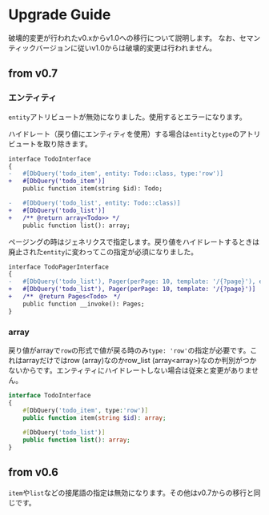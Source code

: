 # Upgrade Guide

破壊的変更が行われたv0.xからv1.0への移行について説明します。
なお、セマンティックバージョンに従いv1.0からは破壊的変更は行われません。

## from v0.7

### エンティティ

`entity`アトリビュートが無効になりました。使用するとエラーになります。

ハイドレート（戻り値にエンティティを使用）する場合は`entity`と`type`のアトリビュートを取り除きます。

```diff
interface TodoInterface
{
-   #[DbQuery('todo_item', entity: Todo::class, type:'row')]
+   #[DbQuery('todo_item')]
    public function item(string $id): Todo;

-   #[DbQuery('todo_list', entity: Todo::class)]
+   #[DbQuery('todo_list')]
+   /** @return array<Todo>> */ 
    public function list(): array;

```

ページングの時はジェネリクスで指定します。戻り値をハイドレートするときは廃止された`entity`に変わってこの指定が必須になりました。

```diff
interface TodoPagerInterface
{
-   #[DbQuery('todo_list'), Pager(perPage: 10, template: '/{?page}'), entity: Todo:class]
+   #[DbQuery('todo_list'), Pager(perPage: 10, template: '/{?page}')]
+   /**　@return Pages<Todo>　*/
    public function __invoke(): Pages;
}
```

### array

戻り値がarrayで`row`の形式で値が戻る時のみ`type: 'row'`の指定が必要です。これはarrayだけではrow (array<string>)なのかrow_list (array<array<string>>)なのか判別がつかないからです。エンティティにハイドレートしない場合は従来と変更がありません。

```php
interface TodoInterface
{
    #[DbQuery('todo_item', type:'row')]
    public function item(string $id): array;
  
    #[DbQuery('todo_list')]
    public function list(): array;
}
```

## from v0.6

`item`や`list`などの接尾語の指定は無効になります。その他はv0.7からの移行と同じです。
